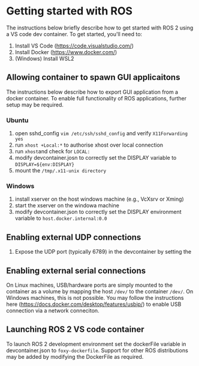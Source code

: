 # Getting started with ROS 
The instructions below briefly describe how to get started with ROS 2 using a VS code dev container. To get started, you'll need to:
1. Install VS Code (https://code.visualstudio.com/)
2. Install Docker (https://www.docker.com/)
3. (Windows) Install WSL2 

## Allowing container to spawn GUI applicaitons

The instructions below describe how to export GUI application from a docker container. To enable full functionality of ROS applications, further setup may be required.

### Ubuntu
1. open sshd_config `vim /etc/ssh/sshd_config` and verify `X11Forwarding yes`
2. run `xhost +Local:*` to authorise xhost over local connection
3. run `xhost`and check for `LOCAL:`
4. modify devcontainer.josn to correctly set the DISPLAY variable to `DISPLAY=${env:DISPLAY}`
4. mount the `/tmp/.x11-unix directory`

### Windows
1. install xserver on the host windows machine (e.g., VcXsrv or Xming)
2. start the xserver on the windowa machine
2. modify devcontainer.json to correctly set the DISPLAY environment variable to `host.docker.internal:0.0`

## Enabling external UDP connections 
1. Expose the UDP port (typically 6789) in the devcontainer by setting the 

## Enabling external serial connections 
On Linux machines, USB/hardware ports are simply mounted to the container as a volume by mapping the host `/dev/` to the container `/dev/`. On Windows machines, this is not possible. You may follow the instructions here (https://docs.docker.com/desktop/features/usbip/) to enable USB connection via a network conneciton. 

## Launching ROS 2 VS code container 
To launch ROS 2 development environment set the dockerFile variable in devcontainer.json to `foxy-dockerfile`. Support for other ROS distributions may be added by modifying the DockerFile as required. 